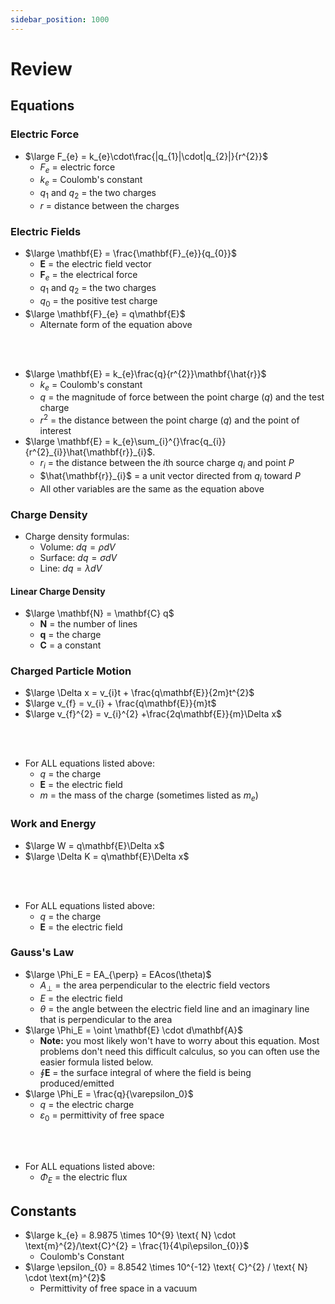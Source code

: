 ```yaml
---
sidebar_position: 1000
---
```


# Review

## Equations

### Electric Force

* $\large F_{e} = k_{e}\cdot\frac{|q_{1}|\cdot|q_{2}|}{r^{2}}$
  * $F_{e}$ = electric force
  * $k_{e}$ = Coulomb's constant
  * $q_{1}$ and $q_{2}$ = the two charges
  * $r$ = distance between the charges

### Electric Fields

* $\large \mathbf{E} = \frac{\mathbf{F}_{e}}{q_{0}}$
  * $\mathbf{E}$ = the electric field vector
  * $\mathbf{F}_{e}$ = the electrical force
  * $q_{1}$ and $q_{2}$ = the two charges
  * $q_{0}$ = the positive test charge
* $\large \mathbf{F}_{e}  = q\mathbf{E}$
  * Alternate form of the equation above

<br></br>

* $\large \mathbf{E} = k_{e}\frac{q}{r^{2}}\mathbf{\hat{r}}$
  * $k_{e}$ = Coulomb's constant
  * $q$ = the magnitude of force between the point charge ($q$) and the test charge
  * $r^{2}$ = the distance between the point charge ($q$) and the point of interest
* $\large \mathbf{E} = k_{e}\sum_{i}^{}\frac{q_{i}}{r^{2}_{i}}\hat{\mathbf{r}}_{i}$.
  * $r_{i}$ = the distance between the $i$th source charge $q_{i}$ and point $P$
  * $\hat{\mathbf{r}}_{i}$ = a unit vector directed from $q_{i}$ toward $P$
  * All other variables are the same as the equation above

### Charge Density

* Charge density formulas:
  * Volume: $dq = \rho dV$
  * Surface: $dq = \sigma dV$
  * Line: $dq = \lambda dV$

#### Linear Charge Density

* $\large \mathbf{N} = \mathbf{C} q$
  * $\mathbf{N}$ = the number of lines
  * $\mathbf{q}$ = the charge
  * $\mathbf{C}$ = a constant

### Charged Particle Motion

* $\large \Delta x = v_{i}t + \frac{q\mathbf{E}}{2m}t^{2}$
* $\large v_{f} = v_{i} + \frac{q\mathbf{E}}{m}t$
* $\large v_{f}^{2} = v_{i}^{2} +\frac{2q\mathbf{E}}{m}\Delta x$

<br></br>

* For ALL equations listed above:
  * $q$ = the charge
  * $\mathbf{E}$ = the electric field
  * $m$ = the mass of the charge (sometimes listed as $m_{e}$)

### Work and Energy

* $\large W = q\mathbf{E}\Delta x$
* $\large \Delta K = q\mathbf{E}\Delta x$

<br></br>

* For ALL equations listed above:
  * $q$ = the charge
  * $\mathbf{E}$ = the electric field

### Gauss's Law

* $\large \Phi_E = EA_{\perp} = EAcos(\theta)$
  * $A_{\perp}$ = the area perpendicular to the electric field vectors
  * $E$ = the electric field
  * $\theta$ = the angle between the electric field line and an imaginary line that is perpendicular to the area
* $\large \Phi_E = \oint \mathbf{E} \cdot d\mathbf{A}$
  * **Note:** you most likely won't have to worry about this equation. Most problems don't need this difficult calculus, so you can often use the easier formula listed below.
  * $\oint \mathbf{E}$ = the surface integral of where the field is being produced/emitted
* $\large \Phi_E = \frac{q}{\varepsilon_0}$
  * $q$ = the electric charge
  * $\varepsilon_0$ = permittivity of free space

<br></br>

* For ALL equations listed above:
  * $\Phi_E$ = the electric flux

## Constants

* $\large k_{e} = 8.9875 \times 10^{9} \text{ N} \cdot \text{m}^{2}/\text{C}^{2} = \frac{1}{4\pi\epsilon_{0}}$
  * Coulomb's Constant
* $\large \epsilon_{0} = 8.8542 \times 10^{-12} \text{ C}^{2} / \text{ N} \cdot \text{m}^{2}$
  * Permittivity of free space in a vacuum

